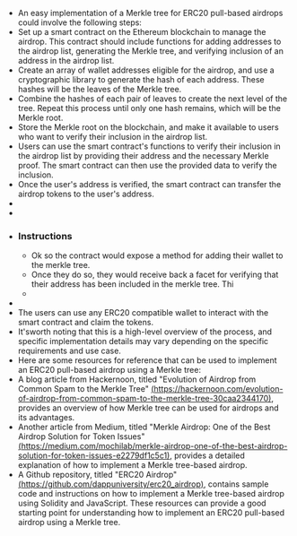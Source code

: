 - An easy implementation of a Merkle tree for ERC20 pull-based airdrops could involve the following steps:
- Set up a smart contract on the Ethereum blockchain to manage the airdrop.  This contract should include functions for adding addresses to the airdrop list, generating the Merkle tree, and verifying inclusion of an 
  address in the airdrop list.
- Create an array of wallet addresses  eligible for the airdrop, and use a cryptographic library to generate  the hash of each address. These hashes will be the leaves of the Merkle  tree.
- Combine the hashes of each pair of leaves to create the next level of the tree. Repeat this process until only one hash remains, 
  which will be the Merkle root.
- Store the Merkle root on the blockchain, and make it available to users who want to verify their inclusion in the airdrop list.
- Users can use the smart contract's functions to verify their inclusion in the airdrop list by providing their address and the necessary Merkle proof. The smart contract can then use the provided data to verify the inclusion.
- Once the user's address is verified, the smart contract can transfer the airdrop tokens to the user's address.
-
-
- ### Instructions
	- Ok so the contract would expose a method for adding their wallet to the merkle tree.
	- Once they do so, they would receive back a facet for verifying that their address has been included in the merkle tree. Thi
	-
-
- The users can use any ERC20 compatible wallet to interact with the smart contract and claim the tokens.
- It'sworth noting that this is a high-level overview of the process, and  specific implementation details may vary depending on the specific 
  requirements and use case.
- Here are some resources for reference that can be used to implement an ERC20 pull-based airdrop using a Merkle tree:
- A blog article from Hackernoon, titled "Evolution of Airdrop from Common Spam to the Merkle Tree" [(https://hackernoon.com/evolution-of-airdrop-from-common-spam-to-the-merkle-tree-30caa2344170)](https://hackernoon.com/evolution-of-airdrop-from-common-spam-to-the-merkle-tree-30caa2344170), provides an overview of how Merkle tree can be used for airdrops and its advantages.
- Another article from Medium, titled "Merkle Airdrop: One of the Best Airdrop Solution for Token Issues" [(https://medium.com/mochilab/merkle-airdrop-one-of-the-best-airdrop-solution-for-token-issues-e2279df1c5c1)](https://medium.com/mochilab/merkle-airdrop-one-of-the-best-airdrop-solution-for-token-issues-e2279df1c5c1), provides a detailed explanation of how to implement a Merkle tree-based airdrop.
- A Github repository, titled "ERC20 Airdrop" [(https://github.com/dappuniversity/erc20_airdrop)](https://github.com/dappuniversity/erc20_airdrop),
  contains sample code and instructions on how to implement a Merkle 
  tree-based airdrop using Solidity and JavaScript. These resources can 
  provide a good starting point for understanding how to implement an 
  ERC20 pull-based airdrop using a Merkle tree.